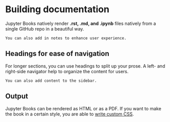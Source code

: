 # Building documentation

Jupyter Books natively render **.rst, .md, and .ipynb** files natively from a single GitHub repo in a beautiful way.

```{note}
You can also add in notes to enhance user experience.
```

## Headings for ease of navigation

For longer sections, you can use headings to split up your prose. A left- and right-side navigator help to organize the content for users.

```{sidebar} My sidebar
You can also add content to the sidebar.
```

## Output

Jupyter Books can be rendered as HTML or as a PDF. If you want to make the book in a certain style, you are able to [write custom CSS](https://jupyterbook.org/advanced/html.html#custom-assets).
